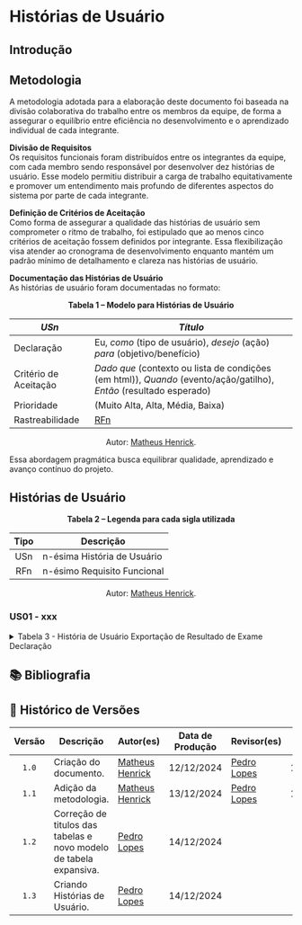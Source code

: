 # Histórias de Usuário

## Introdução



## Metodologia

A metodologia adotada para a elaboração deste documento foi baseada na divisão colaborativa do trabalho entre os membros da equipe, de forma a assegurar o equilíbrio entre eficiência no desenvolvimento e o aprendizado individual de cada integrante.

**Divisão de Requisitos**  
Os requisitos funcionais foram distribuídos entre os integrantes da equipe, com cada membro sendo responsável por desenvolver dez histórias de usuário. Esse modelo permitiu distribuir a carga de trabalho equitativamente e promover um entendimento mais profundo de diferentes aspectos do sistema por parte de cada integrante.

**Definição de Critérios de Aceitação**  
Como forma de assegurar a qualidade das histórias de usuário sem comprometer o ritmo de trabalho, foi estipulado que ao menos cinco critérios de aceitação fossem definidos por integrante. Essa flexibilização visa atender ao cronograma de desenvolvimento enquanto mantém um padrão mínimo de detalhamento e clareza nas histórias de usuário.

**Documentação das Histórias de Usuário**  
As histórias de usuário foram documentadas no formato:

<div align="center">
    <p><strong>Tabela 1 – Modelo para Histórias de Usuário</strong></p>
</div>

<center>

| *USn* | *Título* |
| ----- | -------- |
| Declaração | Eu, *como* (tipo de usuário), *desejo* (ação) *para* (objetivo/benefício) |
| Critério de Aceitação | *Dado que* (contexto ou lista de condições (em html)), *Quando* (evento/ação/gatilho), *Então* (resultado esperado) |
| Prioridade | (Muito Alta, Alta, Média, Baixa) |
| Rastreabilidade | [RFn]() |

</center>

<div align="center">
    <p>Autor: <a href="https://github.com/MatheusHenrickSantos">Matheus Henrick</a>.</p>
</div>

Essa abordagem pragmática busca equilibrar qualidade, aprendizado e avanço contínuo do projeto.

## Histórias de Usuário

<div align="center">
    <p><strong>Tabela 2 – Legenda para cada sigla utilizada</strong></p>
</div>

<center>

| Tipo | Descrição |
| :--: | --------- |
| USn  | n-ésima História de Usuário |
| RFn  | n-ésimo Requisito Funcional |

</center>

<div align="center">
    <p>Autor: <a href="https://github.com/MatheusHenrickSantos">Matheus Henrick</a>.</p>
</div>


### US01 - xxx

<details>
  <summary>Tabela 3 - História de Usuário Exportação de Resultado de Exame
Declaração</summary>

  <p align="center"><strong>Tabela 3 – História de Usuário Exportação de Resultado de Exame
Declaração</strong></p>

  <table>
    <thead>
      <tr>
        <th><em>US1</em></th>
        <th><em>Exportação de Resultado de Exame
Declaração</em></th>
      </tr>
    </thead>
    <tbody>
      <tr>
        <td>Declaração</td>
        <td>Eu, como usuário do aplicativo, desejo exportar/download do documento contendo o resultado e informações de cada exame laboratorial realizado para guardar ou compartilhar com outros profissionais de saúde.</td>
      </tr>
      <tr>
        <td>Critério de Aceitação</td>
        <td>
  <ul>
    <li><strong>Dado que</strong> o usuário tenha acessado os detalhes de um exame laboratorial,</li>
    <li><strong>Quando</strong> o usuário clicar no botão "Exportar" ou "Fazer Download",</li>
    <li><strong>Então</strong> o aplicativo deve:
      <ul>
        <li>Gerar o documento no formato PDF,</li>
        <li>Iniciar o download automaticamente no dispositivo do usuário,</li>
        <li>Exibir uma mensagem de confirmação de sucesso.</li>
      </ul>
    </li>
  </ul>
</td>

      </tr>
      <tr>
        <td>Prioridade</td>
        <td></td>
      </tr>
      <tr>
        <td>Rastreabilidade</td>
        <td><a href="https://requisitos-de-software.github.io/2024.2-MeuSUSDigital/elicitacao/requisitos-elicitados/">RF11</a></td>
      </tr>
    </tbody>
  </table>

  <p align="center">Autor: <a href="https://github.com/pLopess">Pedro Lopes</a>.</p>

</details>







## 📚 Bibliografia



## 📑 Histórico de Versões

| Versão | Descrição | Autor(es) | Data de Produção | Revisor(es) | Data de Revisão | 
| :----: | --------- | --------- | :--------------: | ----------- | :-------------: |
| `1.0` | Criação do documento. | [Matheus Henrick](https://github.com/MatheusHenrickSantos) | 12/12/2024 | [Pedro Lopes](https://github.com/pLopess) | 14/12/2024 |
| `1.1` | Adição da metodologia. | [Matheus Henrick](https://github.com/MatheusHenrickSantos) | 13/12/2024 | [Pedro Lopes](https://github.com/pLopess) | 14/12/2024 |
| `1.2` | Correção de titulos das tabelas e novo modelo de tabela expansiva. | [Pedro Lopes](https://github.com/pLopess) | 14/12/2024 |  |  |
| `1.3` | Criando Histórias de Usuário. | [Pedro Lopes](https://github.com/pLopess) | 14/12/2024 |  |  |

